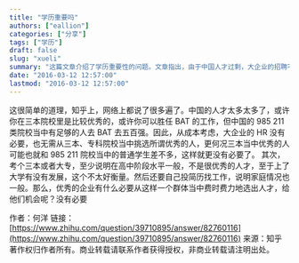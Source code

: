 ```yaml
---
title: "学历重要吗"
authors: ["eallion"]
categories: ["分享"]
tags: ["学历"]
draft: false
slug: "xueli"
summary: "这篇文章介绍了学历重要性的问题。文章指出，由于中国人才过剩，大企业的招聘不需要从三本院校或者大专中挑选所谓优秀的人。作者认为，考取三本或者大专表明在高中阶段水平一般，不是很优秀的人才，而且需要自己投简历找工作，说明家庭情况一般。因此，优秀的企业没有必要从这样的群体中费时费力地挑选人才。"
date: "2016-03-12 12:57:00"
lastmod: "2016-03-12 12:57:00"
---
```


这很简单的道理，知乎上，网络上都说了很多遍了。中国的人才太多太多了，或许你在三本院校里是比较优秀的，或许你可以胜任 BAT 的工作，但中国的 985 211 类院校当中有足够的人去 BAT 去五百强。因此，从成本考虑，大企业的 HR 没有必要，也无需从三本、专科院校当中挑选所谓优秀的人，更何况三本当中优秀的人可能也就和 985 211 院校当中的普通学生差不多，这样就更没有必要了。
其次，考个三本或者大专，至少说明在高中阶段水平一般，不是很优秀的人才，至于上了大学有没有发展，这个不太好衡量。然后还要自己投简历找工作，说明家庭情况也一般。那么，优秀的企业有什么必要从这样一个群体当中费时费力地选出人才，给他们机会呢？没有必要

作者：何洋
链接：[https://www.zhihu.com/question/39710895/answer/82760116](https://www.zhihu.com/question/39710895/answer/82760116)
来源：知乎
著作权归作者所有。商业转载请联系作者获得授权，非商业转载请注明出处。
